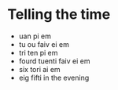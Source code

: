 # Telling the time

- uan pi em
- tu ou faiv ei em
- tri ten pi em
- fourd tuenti faiv ei em
- six tori ai em
- eig fifti in the evening
